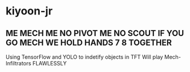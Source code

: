 # kiyoon-jr

## ME MECH ME NO PIVOT ME NO SCOUT IF YOU GO MECH WE HOLD HANDS 7 8 TOGETHER
Using TensorFlow and YOLO to indetify objects in TFT
Will play Mech-Infiltrators FLAWLESSLY

